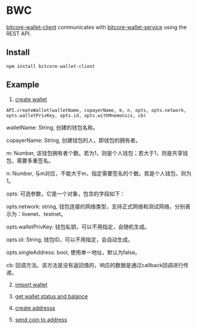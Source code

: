 # BWC
[bitcore-wallet-client](https://github.com/bitpay/bitcore/tree/master/packages/bitcore-wallet-client) communicates with [bitcore-wallet-service](https://github.com/bitpay/bitcore/tree/master/packages/bitcore-wallet-service) using the REST API.

## Install
```
npm install bitcore-wallet-client 
```

## Example

1. [create wallet](./src/create-wallet.js)
```
API.createWallet(walletName, copayerName, m, n, opts, opts.network, opts.walletPrivKey, opts.id, opts.withMnemonics, cb)
```
walletName: String, 创建的钱包名称。

copayerName: String, 创建钱包的人，即钱包的拥有者。

m: Number, 该钱包拥有者个数。若为1，则是个人钱包；若大于1，则是共享钱包，需要多重签名。

n: Number, 与m对应，不能大于m，指定需要签名的个数。若是个人钱包，则为1。

opts: 可选参数，它是一个对象，包含的字段如下：

opts.network: string, 钱包连接的网络类型，支持正式网络和测试网络，分别表示为：livenet、testnet。

opts.walletPrivKey: 钱包私钥，可以不用指定，会随机生成。

opts.id: String, 钱包ID，可以不用指定，会自动生成。

opts.singleAddress: bool, 使用单一地址，默认为false。

cb: 回调方法。该方法是没有返回值的，响应的数据是通过callback回调进行传递。


2. [import wallet](./src/import-wallet.js)

3. [get wallet status and balance](./src/get-wallet-status.js)

4. [create addresss](./src/create-address.js)

5. [send coin to address](./src/send.js)